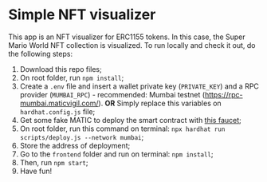# Simple NFT visualizer

This app is an NFT visualizer for ERC1155 tokens. In this case, the Super Mario World NFT collection is visualized. To run locally and check it out, do the following steps:
1. Download this repo files;
2. On root folder, run `npm install`;
3. Create a `.env` file and insert a wallet private key (`PRIVATE_KEY`) and a RPC provider (`MUMBAI_RPC`) - recommended: Mumbai testnet (https://rpc-mumbai.maticvigil.com/). **OR** Simply replace this variables on `hardhat.config.js` file;
4. Get some fake MATIC to deploy the smart contract with [this faucet](https://faucet.polygon.technology/);
5. On root folder, run this command on terminal: `npx hardhat run scripts/deploy.js --network mumbai`;
6. Store the address of deployment;
7. Go to the `frontend` folder and run on terminal: `npm install`;
8. Then, run `npm start`;
9. Have fun!
